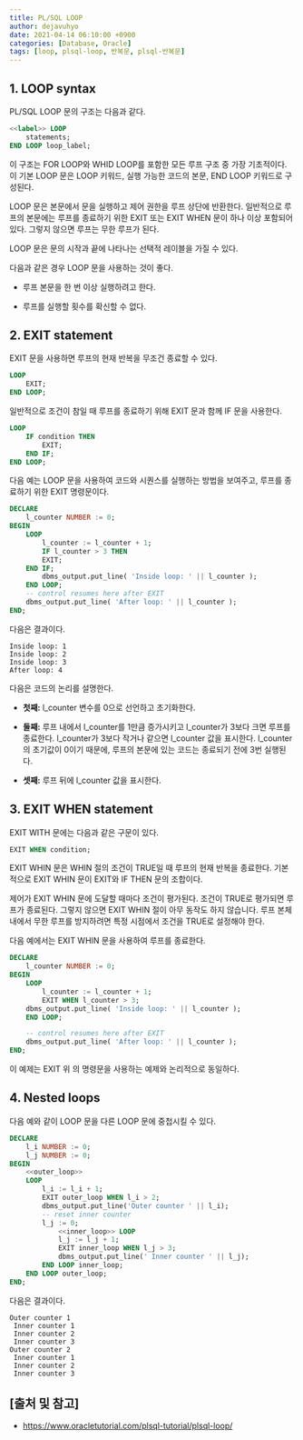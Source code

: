 ```yaml
---
title: PL/SQL LOOP
author: dejavuhyo
date: 2021-04-14 06:10:00 +0900
categories: [Database, Oracle]
tags: [loop, plsql-loop, 반복문, plsql-반복문]
---
```


## 1. LOOP syntax
PL/SQL LOOP 문의 구조는 다음과 같다.

```sql
<<label>> LOOP
    statements;
END LOOP loop_label;
```
이 구조는 FOR LOOP와 WHID LOOP를 포함한 모든 루프 구조 중 가장 기초적이다. 이 기본 LOOP 문은 LOOP 키워드, 실행 가능한 코드의 본문, END LOOP 키워드로 구성된다.

LOOP 문은 본문에서 문을 실행하고 제어 권한을 루프 상단에 반환한다. 일반적으로 루프의 본문에는 루프를 종료하기 위한 EXIT 또는 EXIT WHEN 문이 하나 이상 포함되어 있다. 그렇지 않으면 루프는 무한 루프가 된다.

LOOP 문은 문의 시작과 끝에 나타나는 선택적 레이블을 가질 수 있다.

다음과 같은 경우 LOOP 문을 사용하는 것이 좋다.

* 루프 본문을 한 번 이상 실행하려고 한다.

* 루프를 실행할 횟수를 확신할 수 없다.

## 2. EXIT statement
EXIT 문을 사용하면 루프의 현재 반복을 무조건 종료할 수 있다.

```sql
LOOP
    EXIT;
END LOOP;
```

일반적으로 조건이 참일 때 루프를 종료하기 위해 EXIT 문과 함께 IF 문을 사용한다.

```sql
LOOP
    IF condition THEN
        EXIT;
    END IF;
END LOOP;
```

다음 예는 LOOP 문을 사용하여 코드와 시퀀스를 실행하는 방법을 보여주고, 루프를 종료하기 위한 EXIT 명령문이다.

```sql
DECLARE
    l_counter NUMBER := 0;
BEGIN
    LOOP
        l_counter := l_counter + 1;
        IF l_counter > 3 THEN
        EXIT;
    END IF;
        dbms_output.put_line( 'Inside loop: ' || l_counter );
    END LOOP;
    -- control resumes here after EXIT
    dbms_output.put_line( 'After loop: ' || l_counter );
END;
```

다음은 결과이다.

```text
Inside loop: 1
Inside loop: 2
Inside loop: 3
After loop: 4
```

다음은 코드의 논리를 설명한다.

* **첫째:** l_counter 변수를 0으로 선언하고 초기화한다.

* **둘째:** 루프 내에서 l_counter를 1만큼 증가시키고 l_counter가 3보다 크면 루프를 종료한다. l_counter가 3보다 작거나 같으면 l_counter 값을 표시한다. l_counter의 초기값이 0이기 때문에, 루프의 본문에 있는 코드는 종료되기 전에 3번 실행된다.

* **셋째:** 루프 뒤에 l_counter 값을 표시한다.

## 3. EXIT WHEN statement
EXIT WITH 문에는 다음과 같은 구문이 있다.

```sql
EXIT WHEN condition;
```

EXIT WHIN 문은 WHIN 절의 조건이 TRUE일 때 루프의 현재 반복을 종료한다. 기본적으로 EXIT WHIN 문이 EXIT와 IF THEN 문의 조합이다.

제어가 EXIT WHIN 문에 도달할 때마다 조건이 평가된다. 조건이 TRUE로 평가되면 루프가 종료된다. 그렇지 않으면 EXIT WHIN 절이 아무 동작도 하지 않습니다. 루프 본체 내에서 무한 루프를 방지하려면 특정 시점에서 조건을 TRUE로 설정해야 한다.

다음 예에서는 EXIT WHIN 문을 사용하여 루프를 종료한다.

```sql
DECLARE
    l_counter NUMBER := 0;
BEGIN
    LOOP
        l_counter := l_counter + 1;
        EXIT WHEN l_counter > 3;
    dbms_output.put_line( 'Inside loop: ' || l_counter );
    END LOOP;

    -- control resumes here after EXIT
    dbms_output.put_line( 'After loop: ' || l_counter );
END;
```

이 예제는 EXIT 위 의 명령문을 사용하는 예제와 논리적으로 동일하다.

## 4. Nested loops
다음 예와 같이 LOOP 문을 다른 LOOP 문에 중첩시킬 수 있다.

```sql
DECLARE
    l_i NUMBER := 0;
    l_j NUMBER := 0;
BEGIN
    <<outer_loop>>
    LOOP
        l_i := l_i + 1;
        EXIT outer_loop WHEN l_i > 2;
        dbms_output.put_line('Outer counter ' || l_i);
        -- reset inner counter
        l_j := 0;
            <<inner_loop>> LOOP
            l_j := l_j + 1;
            EXIT inner_loop WHEN l_j > 3;
            dbms_output.put_line(' Inner counter ' || l_j);
        END LOOP inner_loop;
    END LOOP outer_loop;
END;
```

다음은 결과이다.

```text
Outer counter 1
 Inner counter 1
 Inner counter 2
 Inner counter 3
Outer counter 2
 Inner counter 1
 Inner counter 2
 Inner counter 3
```

## [출처 및 참고]
* <https://www.oracletutorial.com/plsql-tutorial/plsql-loop/>
